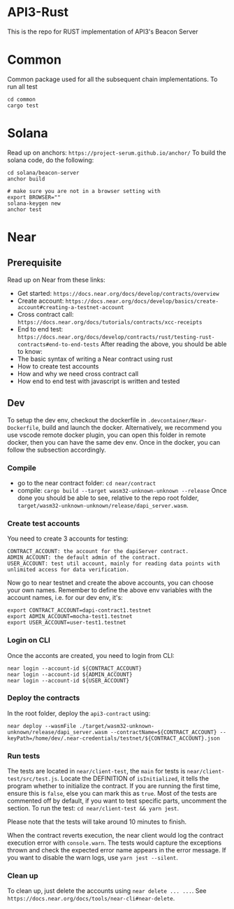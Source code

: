 # API3-Rust
This is the repo for RUST implementation of API3's Beacon Server

# Common
Common package used for all the subsequent chain implementations.
To run all test
```
cd common
cargo test
```

# Solana
Read up on anchors: `https://project-serum.github.io/anchor/`
To build the solana code, do the following:
```
cd solana/beacon-server
anchor build

# make sure you are not in a browser setting with 
export BROWSER=""
solana-keygen new
anchor test
```

# Near
## Prerequisite
Read up on Near from these links:
- Get started: `https://docs.near.org/docs/develop/contracts/overview`
- Create account: `https://docs.near.org/docs/develop/basics/create-account#creating-a-testnet-account`
- Cross contract call: `https://docs.near.org/docs/tutorials/contracts/xcc-receipts`
- End to end test: `https://docs.near.org/docs/develop/contracts/rust/testing-rust-contracts#end-to-end-tests`
After reading the above, you should be able to know:
- The basic syntax of writing a Near contract using rust
- How to create test accounts
- How and why we need cross contract call
- How end to end test with javascript is written and tested

## Dev
To setup the dev env, checkout the dockerfile in `.devcontainer/Near-Dockerfile`, build and launch the docker. Alternatively,
we recommend you use vscode remote docker plugin, you can open this folder in remote docker, then you can have the same dev 
env.
Once in the docker, you can follow the subsection accordingly.

### Compile
- go to the near contract folder: `cd near/contract`
- compile: `cargo build --target wasm32-unknown-unknown --release`
Once done you should be able to see, relative to the repo root folder, `target/wasm32-unknown-unknown/release/dapi_server.wasm`.

### Create test accounts
You need to create 3 accounts for testing:
```
CONTRACT_ACCOUNT: the account for the dapiServer contract.
ADMIN_ACCOUNT: the default admin of the contract.
USER_ACCOUNT: test util account, mainly for reading data points with unlimited access for data verification.
```
Now go to near testnet and create the above accounts, you can choose your own names. Remember to define the above env variables with the account 
names, i.e. for our dev env, it's:
```
export CONTRACT_ACCOUNT=dapi-contract1.testnet
export ADMIN_ACCOUNT=mocha-test1.testnet
export USER_ACCOUNT=user-test1.testnet
```

### Login on CLI
Once the acconts are created, you need to login from CLI:
```
near login --account-id ${CONTRACT_ACCOUNT}
near login --account-id ${ADMIN_ACCOUNT}
near login --account-id ${USER_ACCOUNT}
```

### Deploy the contracts
In the root folder, deploy the `api3-contract` using:
```
near deploy --wasmFile ./target/wasm32-unknown-unknown/release/dapi_server.wasm --contractName=${CONTRACT_ACCOUNT} --keyPath=/home/dev/.near-credentials/testnet/${CONTRACT_ACCOUNT}.json
```

### Run tests
The tests are located in `near/client-test`, the `main` for tests is `near/client-test/src/test.js`.
Locate the DEFINITION of `isInitialized`, it tells the program whether to initialize the contract. If you are running the first time, 
ensure this is `false`, else you can mark this as `true`.
Most of the tests are commented off by default, if you want to test specific parts, uncomment the section.
To run the test: `cd near/client-test && yarn jest`. 

Please note that the tests will take around 10 minutes to finish. 

When the contract reverts 
execution, the near client would log the contract execution error with `console.warn`. The tests would capture the exceptions thrown and check the expected error name appears in the error message. If you want to disable the warn logs, use `yarn jest --silent`.

### Clean up
To clean up, just delete the accounts using `near delete ... ...`. See `https://docs.near.org/docs/tools/near-cli#near-delete`.